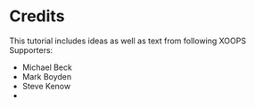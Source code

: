 # Credits

This tutorial includes ideas as well as text from following XOOPS Supporters:

* Michael Beck
* Mark Boyden
* Steve Kenow
* 